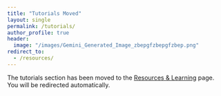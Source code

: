 ```yaml
---
title: "Tutorials Moved"
layout: single
permalink: /tutorials/
author_profile: true
header:
  image: "/images/Gemini_Generated_Image_zbepgfzbepgfzbep.png"
redirect_to: 
  - /resources/
---
```


The tutorials section has been moved to the [Resources & Learning](/resources/) page. You will be redirected automatically.
